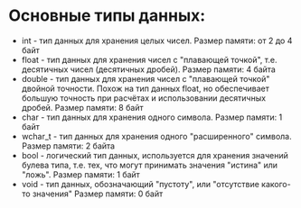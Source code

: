 # Основные типы данных:

- int - тип данных для хранения целых чисел. Размер памяти: от 2 до 4 байт
- float - тип данных для хранения чисел с "плавающей точкой", т.е. десятичных чисел (десятичных дробей). Размер памяти: 4 байта
- double - тип данных для хранения чисел с "плавающей точкой" двойной точности. Похож на тип данных float, но обеспечивает большую точность при расчётах и использовании десятичных дробей. Размер памяти: 8 байт
- char - тип данных для хранения одного символа. Размер памяти: 1 байт
- wchar_t - тип данных для хранения одного "расширенного" символа. Размер памяти: 2 байта
- bool - логический тип данных, используется для хранения значений булева типа, т.е. тех, что могут принимать значения "истина" или "ложь". Размер памяти: 1 байт
- void - тип данных, обозначающий "пустоту", или "отсутствие какого-то значения" Размер памяти: 0 байт


